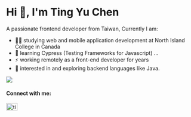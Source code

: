 <h1 align="left">Hi 👋, I'm Ting Yu Chen</h1>
<p align="left">A passionate frontend developer from Taiwan,  Currently I am:</p>

- 👩‍🎓 studying web and mobile application development at North Island College in Canada
- 🌱 learning Cypress (Testing Frameworks for Javascript) ...
- ⚡  working remotely as a front-end developer for years
- 🔭 interested in and exploring backend languages like Java.


<img width=”100%” src="https://github-readme-stats.vercel.app/api/top-langs/?username=ting-dev-coder&theme=vue-dark&line_height=22&layout=compact&hide=less" />

<h4 align="left">Connect with me:</h4>
<p align="left">
<a href="https://linkedin.com/in/ting-yu-chen-b9022b223" target="blank"><img align="center" src="https://raw.githubusercontent.com/rahuldkjain/github-profile-readme-generator/master/src/images/icons/Social/linked-in-alt.svg" alt="ting-yu-chen-b9022b223" height="20" width="30" /></a>
</p>
